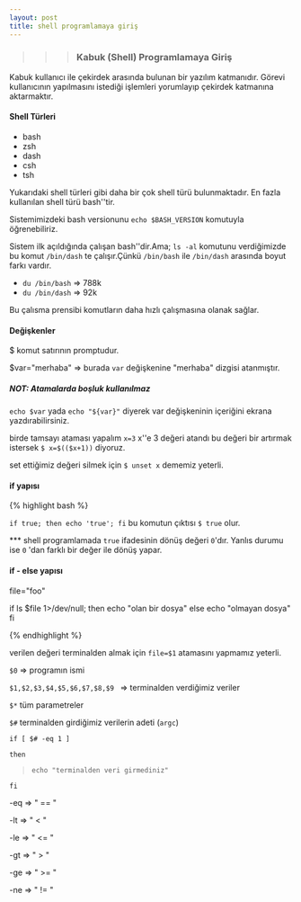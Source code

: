 ```yaml
---
layout: post
title: shell programlamaya giriş
---
```


>>> ### Kabuk (Shell) Programlamaya Giriş

Kabuk kullanıcı ile çekirdek arasında bulunan bir yazılım katmanıdır. Görevi 
kullanıcının yapılmasını istediği işlemleri yorumlayıp çekirdek katmanına aktarmaktır.

#### Shell Türleri
* bash
* zsh
* dash
* csh
* tsh

Yukarıdaki shell türleri gibi daha bir çok shell türü bulunmaktadır. En fazla kullanılan shell türü bash''tir.


Sistemimizdeki bash versionunu `echo $BASH_VERSION` komutuyla öğrenebiliriz.

Sistem ilk açıldığında çalışan bash''dir.Ama;
`ls -al` komutunu verdiğimizde bu komut `/bin/dash` te çalışır.Çünkü `/bin/bash` ile `/bin/dash` arasında boyut farkı vardır.

* `du /bin/bash` => 788k
* `du /bin/dash` => 92k 

Bu çalısma prensibi komutların daha hızlı çalışmasına olanak sağlar.

#### Değişkenler

$ komut satırının promptudur.

$var="merhaba" => burada `var` değişkenine "merhaba" dizgisi atanmıştır.

##### NOT: Atamalarda boşluk kullanılmaz

`echo $var` yada `echo "${var}"` diyerek var değişkeninin içeriğini ekrana yazdırabilirsiniz.

birde tamsayı ataması yapalım `x=3` x''e 3 değeri atandı bu değeri bir artırmak istersek `$ x=$(($x+1))` diyoruz.

set ettiğimiz değeri silmek için `$ unset x` dememiz yeterli.

#### if yapısı

{% highlight bash %}

 `if true; then echo 'true'; fi`
bu komutun çıktısı `$ true` olur.

*** shell programlamada `true`
 ifadesinin dönüş değeri `0`'dır. Yanlıs durumu ise `0` 'dan farklı bir değer ile dönüş yapar.

#### if - else yapısı

file="foo"

if ls $file 1>/dev/null; then
	echo "olan bir dosya"
else
	echo "olmayan dosya"
fi

{% endhighlight %}

 verilen değeri terminalden almak için `file=$1` atamasını yapmamız yeterli.


` $0 ` => programın ismi

 ` $1,$2,$3,$4,$5,$6,$7,$8,$9  ` => terminalden verdiğimiz veriler

` $* ` tüm parametreler

`$#` terminalden girdiğimiz verilerin adeti (`argc`)


`if [ $# -eq 1 ] `

`then`

> `echo "terminalden veri girmediniz" `

`fi`

-eq => " == "

-lt => " < "

-le => " <= "

-gt => " > "

-ge => " >= "

-ne => " != "

